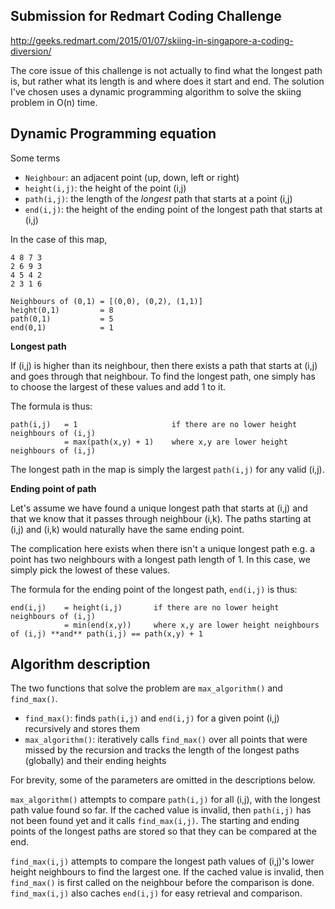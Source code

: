 Submission for Redmart Coding Challenge
---
http://geeks.redmart.com/2015/01/07/skiing-in-singapore-a-coding-diversion/

The core issue of this challenge is not actually to find what the longest path is, but rather what its length is and where does it start and end. The solution I've chosen uses a dynamic programming algorithm to solve the skiing problem in O(n) time.

Dynamic Programming equation
---

Some terms
- `Neighbour`: an adjacent point (up, down, left or right)
- `height(i,j)`: the height of the point (i,j)
- `path(i,j)`: the length of the *longest* path that starts at a point (i,j)
- `end(i,j)`: the height of the ending point of the longest path that starts at (i,j)

In the case of this map,
```
4 8 7 3
2 6 9 3
4 5 4 2
2 3 1 6

Neighbours of (0,1) = [(0,0), (0,2), (1,1)]
height(0,1)			= 8
path(0,1) 			= 5
end(0,1) 			= 1
```

**Longest path**

If (i,j) is higher than its neighbour, then there exists a path that starts at (i,j) and goes through that neighbour. To find the longest path, one simply has to choose the largest of these values and add 1 to it.

The formula is thus:
```
path(i,j)	= 1						if there are no lower height neighbours of (i,j)
			= max(path(x,y) + 1) 	where x,y are lower height neighbours of (i,j)
```

The longest path in the map is simply the largest `path(i,j)` for any valid (i,j).

**Ending point of path**

Let's assume we have found a unique longest path that starts at (i,j) and that we know that it passes through neighbour (i,k). The paths starting at (i,j) and (i,k) would naturally have the same ending point.

The complication here exists when there isn't a unique longest path e.g. a point has two neighbours with a longest path length of 1. In this case, we simply pick the lowest of these values.

The formula for the ending point of the longest path, `end(i,j)` is thus:
```
end(i,j) 	= height(i,j)		if there are no lower height neighbours of (i,j)
 			= min(end(x,y)) 	where x,y are lower height neighbours of (i,j) **and** path(i,j) == path(x,y) + 1
```

Algorithm description
---
The two functions that solve the problem are `max_algorithm()` and `find_max()`.

 - `find_max()`: finds `path(i,j)` and `end(i,j)` for a given point (i,j) recursively and stores them
 - `max_algorithm()`: iteratively calls `find_max()` over all points that were missed by the recursion and tracks the length of the longest paths (globally) and their ending heights

For brevity, some of the parameters are omitted in the descriptions below.

`max_algorithm()` attempts to compare `path(i,j)` for all (i,j), with the longest path value found so far. If the cached value is invalid, then `path(i,j)` has not been found yet and it calls `find_max(i,j)`. The starting and ending points of the longest paths are stored so that they can be compared at the end.

`find_max(i,j)` attempts to compare the longest path values of (i,j)'s lower height neighbours to find the largest one. If the cached value is invalid, then `find_max()` is first called on the neighbour before the comparison is done. `find_max(i,j)` also caches `end(i,j)` for easy retrieval and comparison.

